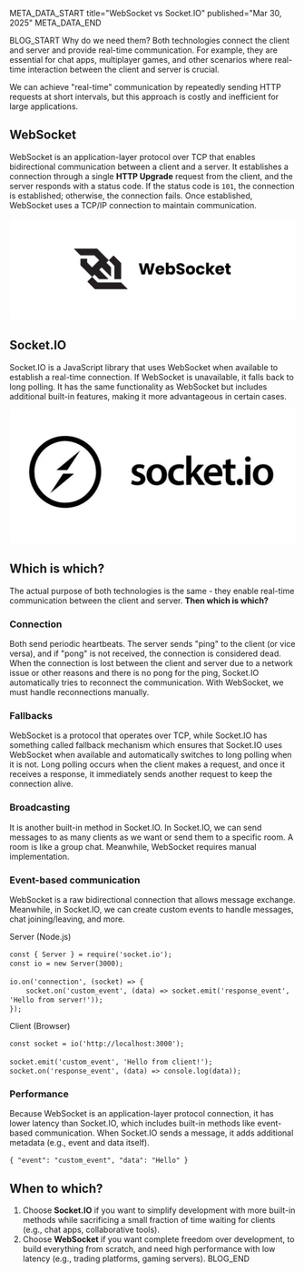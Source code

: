 META_DATA_START
title="WebSocket vs Socket.IO"
published="Mar 30, 2025"
META_DATA_END

BLOG_START
Why do we need them? Both technologies connect the client and server and provide real-time communication. For example, they are essential for chat apps, multiplayer games, and other scenarios where real-time interaction between the client and server is crucial.

We can achieve "real-time" communication by repeatedly sending HTTP requests at short intervals, but this approach is costly and inefficient for large applications.

## WebSocket
WebSocket is an application-layer protocol over TCP that enables bidirectional communication between a client and a server. It establishes a connection through a single **HTTP Upgrade** request from the client, and the server responds with a status code. If the status code is `101`, the connection is established; otherwise, the connection fails. Once established, WebSocket uses a TCP/IP connection to maintain communication.

![WebSocket logo](https://raw.githubusercontent.com/akbarjorayev/blogs/refs/heads/main/blogs/websocket-vs-socket-io/websocket-logo.webp)

## Socket.IO
Socket.IO is a JavaScript library that uses WebSocket when available to establish a real-time connection. If WebSocket is unavailable, it falls back to long polling. It has the same functionality as WebSocket but includes additional built-in features, making it more advantageous in certain cases.

![Socket.IO logo](https://raw.githubusercontent.com/akbarjorayev/blogs/refs/heads/main/blogs/websocket-vs-socket-io/socket-io-logo.webp)

## Which is which?
The actual purpose of both technologies is the same - they enable real-time communication between the client and server. **Then which is which?**

### Connection
Both send periodic heartbeats. The server sends "ping" to the client (or vice versa), and if "pong" is not received, the connection is considered dead. When the connection is lost between the client and server due to a network issue or other reasons and there is no pong for the ping, Socket.IO automatically tries to reconnect the communication. With WebSocket, we must handle reconnections manually.

### Fallbacks
WebSocket is a protocol that operates over TCP, while Socket.IO has something called fallback mechanism which ensures that Socket.IO uses WebSocket when available and automatically switches to long polling when it is not. Long polling occurs when the client makes a request, and once it receives a response, it immediately sends another request to keep the connection alive.

### Broadcasting
It is another built-in method in Socket.IO. In Socket.IO, we can send messages to as many clients as we want or send them to a specific room. A room is like a group chat. Meanwhile, WebSocket requires manual implementation.

### Event-based communication
WebSocket is a raw bidirectional connection that allows message exchange. Meanwhile, in Socket.IO, we can create custom events to handle messages, chat joining/leaving, and more.

Server (Node.js)
```
const { Server } = require('socket.io');
const io = new Server(3000);

io.on('connection', (socket) => {
    socket.on('custom_event', (data) => socket.emit('response_event', 'Hello from server!'));
});
```

Client (Browser)
```
const socket = io('http://localhost:3000');

socket.emit('custom_event', 'Hello from client!');
socket.on('response_event', (data) => console.log(data));
```

### Performance
Because WebSocket is an application-layer protocol connection, it has lower latency than Socket.IO, which includes built-in methods like event-based communication. When Socket.IO sends a message, it adds additional metadata (e.g., event and data itself).
```
{ "event": "custom_event", "data": "Hello" }
```

## When to which?
1. Choose **Socket.IO** if you want to simplify development with more built-in methods while sacrificing a small fraction of time waiting for clients (e.g., chat apps, collaborative tools).
2. Choose **WebSocket** if you want complete freedom over development, to build everything from scratch, and need high performance with low latency (e.g., trading platforms, gaming servers).
BLOG_END
